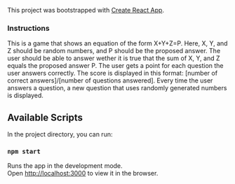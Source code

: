 This project was bootstrapped with [Create React App](https://github.com/facebookincubator/create-react-app).

### Instructions

This is a game that shows an equation of the form X+Y+Z=P. Here,
X, Y, and Z should be random numbers, and P should be the proposed answer. The
user should be able to answer wether it is true that the sum of X, Y, and Z
equals the proposed answer P. The user gets a point for each question the user
answers correctly. The score is displayed in this format: [number of correct
answers]/[number of questions answered]. Every time the user answers a question,
a new question that uses randomly generated numbers is displayed.



## Available Scripts

In the project directory, you can run:

### `npm start`

Runs the app in the development mode.<br>
Open [http://localhost:3000](http://localhost:3000) to view it in the browser.


